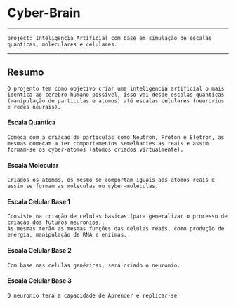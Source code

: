 # Cyber-Brain

---
    project: Inteligencia Artificial com base em simulação de escalas quanticas, moleculares e celulares.
---
## Resumo
    O projento tem como objetivo criar uma inteligencia artificial o mais identica ao cerebro humano possivel, isso vai desde escalas quanticas (manipulação de particulas e atomos) até escalas celulares (neurorios e redes neurais).
#### Escala Quantica
    Começa com a criação de particulas como Neutron, Proton e Eletron, as mesmas começam a ter comportamentos semelhantes as reais e assim formam-se os cyber-atomos (atomos criados virtualmente).
#### Escala Molecular
    Criados os atomos, os mesmo se comportam iguais aos atomos reais e assim se formam as moleculas ou cyber-moleculas.
#### Escala Celular Base 1
    Consiste na criação de celulas basicas (para generalizar o processo de criação dos futuros neuronios).
    As mesmas terão as mesmas funções das celulas reais, como produção de energia, manipulação de RNA e enzimas.
#### Escala Celular Base 2
    Com base nas celulas genéricas, será criado o neuronio.
#### Escala Celular Base 3
    O neuronio terá a capacidade de Aprender e replicar-se